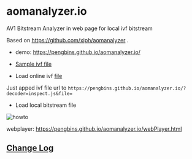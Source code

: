 # aomanalyzer.io
AV1 Bitstream Analyzer in web page for local ivf bitstream 

Based on https://github.com/xiph/aomanalyzer .

* demo: https://pengbins.github.io/aomanalyzer.io/
 
* [Sample ivf file](https://raw.githubusercontent.com/pengbins/aomanalyzer.io/master/img/Johnny_1280x720.ivf)


* Load online ivf [file](https://pengbins.github.io/aomanalyzer.io/?decoder=inspect.js&file=https://raw.githubusercontent.com/pengbins/aomanalyzer.io/master/img/Johnny_1280x720.ivf)

Just apped ivf file url to `https://pengbins.github.io/aomanalyzer.io/?decoder=inspect.js&file=` 
 
 * Load local bitstream file
 
 ![howto](https://github.com/pengbins/aomanalyzer.io/blob/master/img/aomanalyzer.gif)
 
 
webplayer: https://pengbins.github.io/aomanalyzer.io/webPlayer.html

## [Change Log](/CHANGELOG.md)
